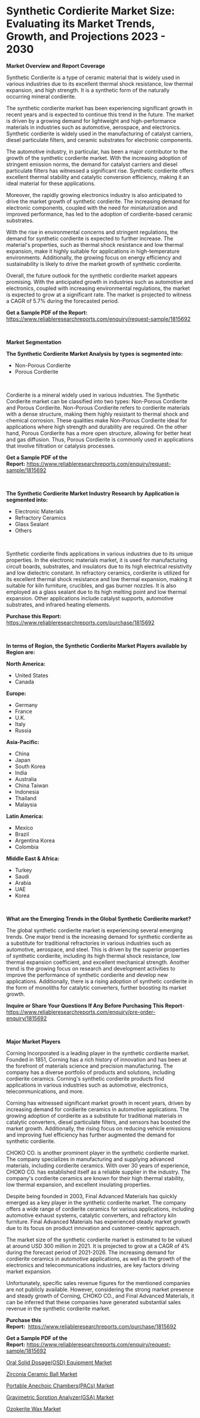<p><h1>Synthetic Cordierite Market Size: Evaluating its Market Trends, Growth, and Projections 2023 - 2030</h1></p><p><strong>Market Overview and Report Coverage</strong></p>
<p><p>Synthetic Cordierite is a type of ceramic material that is widely used in various industries due to its excellent thermal shock resistance, low thermal expansion, and high strength. It is a synthetic form of the naturally occurring mineral cordierite.</p><p>The synthetic cordierite market has been experiencing significant growth in recent years and is expected to continue this trend in the future. The market is driven by a growing demand for lightweight and high-performance materials in industries such as automotive, aerospace, and electronics. Synthetic cordierite is widely used in the manufacturing of catalyst carriers, diesel particulate filters, and ceramic substrates for electronic components.</p><p>The automotive industry, in particular, has been a major contributor to the growth of the synthetic cordierite market. With the increasing adoption of stringent emission norms, the demand for catalyst carriers and diesel particulate filters has witnessed a significant rise. Synthetic cordierite offers excellent thermal stability and catalytic conversion efficiency, making it an ideal material for these applications.</p><p>Moreover, the rapidly growing electronics industry is also anticipated to drive the market growth of synthetic cordierite. The increasing demand for electronic components, coupled with the need for miniaturization and improved performance, has led to the adoption of cordierite-based ceramic substrates.</p><p>With the rise in environmental concerns and stringent regulations, the demand for synthetic cordierite is expected to further increase. The material's properties, such as thermal shock resistance and low thermal expansion, make it highly suitable for applications in high-temperature environments. Additionally, the growing focus on energy efficiency and sustainability is likely to drive the market growth of synthetic cordierite.</p><p>Overall, the future outlook for the synthetic cordierite market appears promising. With the anticipated growth in industries such as automotive and electronics, coupled with increasing environmental regulations, the market is expected to grow at a significant rate. The market is projected to witness a CAGR of 5.7% during the forecasted period.</p></p>
<p><strong>Get a Sample PDF of the Report:</strong> <a href="https://www.reliableresearchreports.com/enquiry/request-sample/1815692">https://www.reliableresearchreports.com/enquiry/request-sample/1815692</a></p>
<p>&nbsp;</p>
<p><strong>Market Segmentation</strong></p>
<p><strong>The Synthetic Cordierite Market Analysis by types is segmented into:</strong></p>
<p><ul><li>Non-Porous Cordierite</li><li>Porous Cordierite</li></ul></p>
<p>&nbsp;</p>
<p><p>Cordierite is a mineral widely used in various industries. The Synthetic Cordierite market can be classified into two types: Non-Porous Cordierite and Porous Cordierite. Non-Porous Cordierite refers to cordierite materials with a dense structure, making them highly resistant to thermal shock and chemical corrosion. These qualities make Non-Porous Cordierite ideal for applications where high strength and durability are required. On the other hand, Porous Cordierite has a more open structure, allowing for better heat and gas diffusion. Thus, Porous Cordierite is commonly used in applications that involve filtration or catalysis processes.</p></p>
<p><strong>Get a Sample PDF of the Report:</strong>&nbsp;<a href="https://www.reliableresearchreports.com/enquiry/request-sample/1815692">https://www.reliableresearchreports.com/enquiry/request-sample/1815692</a></p>
<p>&nbsp;</p>
<p><strong>The Synthetic Cordierite Market Industry Research by Application is segmented into:</strong></p>
<p><ul><li>Electronic Materials</li><li>Refractory Ceramics</li><li>Glass Sealant</li><li>Others</li></ul></p>
<p>&nbsp;</p>
<p><p>Synthetic cordierite finds applications in various industries due to its unique properties. In the electronic materials market, it is used for manufacturing circuit boards, substrates, and insulators due to its high electrical resistivity and low dielectric constant. In refractory ceramics, cordierite is utilized for its excellent thermal shock resistance and low thermal expansion, making it suitable for kiln furniture, crucibles, and gas burner nozzles. It is also employed as a glass sealant due to its high melting point and low thermal expansion. Other applications include catalyst supports, automotive substrates, and infrared heating elements.</p></p>
<p><strong>Purchase this Report:</strong>&nbsp; <a href="https://www.reliableresearchreports.com/purchase/1815692">https://www.reliableresearchreports.com/purchase/1815692</a></p>
<p>&nbsp;</p>
<p><strong>In terms of Region, the Synthetic Cordierite Market Players available by Region are:</strong></p>
<p>
    <p> <strong> North America: </strong>
        <ul>
            <li>United States</li>
            <li>Canada</li>
        </ul>
        </p> 
    <p> <strong> Europe: </strong>
        <ul>
            <li>Germany</li>
            <li>France</li>
            <li>U.K.</li>
            <li>Italy</li>
            <li>Russia</li>
        </ul>
        </p> 
    <p> <strong> Asia-Pacific: </strong>
        <ul>
            <li>China</li>
            <li>Japan</li>
            <li>South Korea</li>
            <li>India</li>
            <li>Australia</li>
            <li>China Taiwan</li>
            <li>Indonesia</li>
            <li>Thailand</li>
            <li>Malaysia</li>
        </ul>
        </p> 
    <p> <strong> Latin America: </strong>
        <ul>
            <li>Mexico</li>
            <li>Brazil</li>
            <li>Argentina Korea</li>
            <li>Colombia</li>
        </ul>
        </p> 
    <p> <strong> Middle East & Africa: </strong>
        <ul>
            <li>Turkey</li>
            <li>Saudi</li>
            <li>Arabia</li>
            <li>UAE</li>
            <li>Korea</li>
        </ul>
    </p>
    </p>
<p>&nbsp;</p>
<p><strong>What are the Emerging Trends in the Global Synthetic Cordierite market?</strong></p>
<p><p>The global synthetic cordierite market is experiencing several emerging trends. One major trend is the increasing demand for synthetic cordierite as a substitute for traditional refractories in various industries such as automotive, aerospace, and steel. This is driven by the superior properties of synthetic cordierite, including its high thermal shock resistance, low thermal expansion coefficient, and excellent mechanical strength. Another trend is the growing focus on research and development activities to improve the performance of synthetic cordierite and develop new applications. Additionally, there is a rising adoption of synthetic cordierite in the form of monoliths for catalytic converters, further boosting its market growth.</p></p>
<p><strong>Inquire or Share Your Questions If Any Before Purchasing This Report</strong>- <a href="https://www.reliableresearchreports.com/enquiry/pre-order-enquiry/1815692">https://www.reliableresearchreports.com/enquiry/pre-order-enquiry/1815692</a></p>
<p>&nbsp;</p>
<p><strong>Major Market Players</strong></p>
<p><p>Corning Incorporated is a leading player in the synthetic cordierite market. Founded in 1851, Corning has a rich history of innovation and has been at the forefront of materials science and precision manufacturing. The company has a diverse portfolio of products and solutions, including cordierite ceramics. Corning's synthetic cordierite products find applications in various industries such as automotive, electronics, telecommunications, and more.</p><p>Corning has witnessed significant market growth in recent years, driven by increasing demand for cordierite ceramics in automotive applications. The growing adoption of cordierite as a substitute for traditional materials in catalytic converters, diesel particulate filters, and sensors has boosted the market growth. Additionally, the rising focus on reducing vehicle emissions and improving fuel efficiency has further augmented the demand for synthetic cordierite.</p><p>CHOKO CO. is another prominent player in the synthetic cordierite market. The company specializes in manufacturing and supplying advanced materials, including cordierite ceramics. With over 30 years of experience, CHOKO CO. has established itself as a reliable supplier in the industry. The company's cordierite ceramics are known for their high thermal stability, low thermal expansion, and excellent insulating properties.</p><p>Despite being founded in 2003, Final Advanced Materials has quickly emerged as a key player in the synthetic cordierite market. The company offers a wide range of cordierite ceramics for various applications, including automotive exhaust systems, catalytic converters, and refractory kiln furniture. Final Advanced Materials has experienced steady market growth due to its focus on product innovation and customer-centric approach.</p><p>The market size of the synthetic cordierite market is estimated to be valued at around USD 300 million in 2021. It is projected to grow at a CAGR of 4% during the forecast period of 2021-2026. The increasing demand for cordierite ceramics in automotive applications, as well as the growth of the electronics and telecommunications industries, are key factors driving market expansion.</p><p>Unfortunately, specific sales revenue figures for the mentioned companies are not publicly available. However, considering the strong market presence and steady growth of Corning, CHOKO CO., and Final Advanced Materials, it can be inferred that these companies have generated substantial sales revenue in the synthetic cordierite market.</p></p>
<p><strong>Purchase this Report:</strong>&nbsp;&nbsp;<a href="https://www.reliableresearchreports.com/purchase/1815692">https://www.reliableresearchreports.com/purchase/1815692</a></p>
<p></p>
<p><strong>Get a Sample PDF of the Report:</strong>&nbsp;<a href="https://www.reliableresearchreports.com/enquiry/request-sample/1815692">https://www.reliableresearchreports.com/enquiry/request-sample/1815692</a></p>
<p><p><a href="https://medium.com/@reportprime05/oral-solid-dosage-osd-equipment-market-size-cagr-trends-2024-2030-1932f6589e22">Oral Solid Dosage(OSD) Equipment Market</a></p><p><a href="https://github.com/rahu1502/Market-Research-Report-List-1/blob/main/zirconia-ceramic-ball-market.md">Zirconia Ceramic Ball Market</a></p><p><a href="https://medium.com/@sheetal.reportprime/portable-anechoic-chambers-pacs-market-competitive-analysis-market-trends-and-forecast-to-2030-693cf474a746">Portable Anechoic Chambers(PACs) Market</a></p><p><a href="https://medium.com/@krithi.reportprime/gravimetric-sorption-analyzer-gsa-market-the-key-to-successful-business-strategy-forecast-till-df7f0a47f92e">Gravimetric Sorption Analyzer(GSA) Market</a></p><p><a href="https://github.com/rahu1501/Market-Research-Report-List-1/blob/main/ozokerite-wax-market.md">Ozokerite Wax Market</a></p></p>